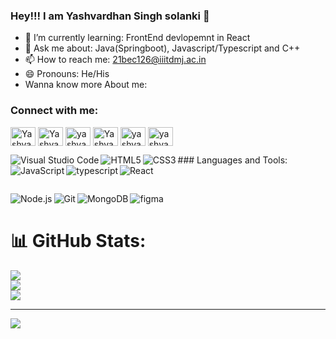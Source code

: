 ### Hey!!! I am Yashvardhan Singh solanki 👋


- 🌱 I’m currently learning: FrontEnd devlopemnt in React
- 💬 Ask me about: Java(Springboot), Javascript/Typescript and C++
- 📫 How to reach me: 21bec126@iiitdmj.ac.in
- 😄 Pronouns: He/His
- Wanna know more About me:
  
<h3 align="left">Connect with me:</h3>
<p align="left">
<a href="https://linkedin.com/in/yashvardhan0708/" target="blank"><img align="center" src="https://raw.githubusercontent.com/rahuldkjain/github-profile-readme-generator/master/src/images/icons/Social/linked-in-alt.svg" alt="Yashvardhan Singh Solanki" height="30" width="40" /></a>
<a href="https://www.instagram.com/yashvardhan_solanki_07/" target="blank"><img align="center" src="https://raw.githubusercontent.com/rahuldkjain/github-profile-readme-generator/master/src/images/icons/Social/instagram.svg" alt="Yashvardhan_solanki_07" height="30" width="40" /></a>
<a href="https://www.codechef.com/users/yashvardhan_03" target="blank"><img align="center" src="https://cdn.jsdelivr.net/npm/simple-icons@3.1.0/icons/codechef.svg" alt="yashvardhan_03" height="30" width="40"  /></a>
<a href="https://codeforces.com/profile/Yashvardhan07" target="blank"><img align="center" src="https://raw.githubusercontent.com/rahuldkjain/github-profile-readme-generator/master/src/images/icons/Social/codeforces.svg" alt="Yashvardhan07" height="30" width="40" /></a>
<a href="https://leetcode.com/yashvardhan07/" target="blank"><img align="center" src="https://raw.githubusercontent.com/rahuldkjain/github-profile-readme-generator/master/src/images/icons/Social/leet-code.svg" alt="yashvardhan07" height="30" width="40" /></a>
<a href="https://auth.geeksforgeeks.org/user/solankiyashvardhansingh2" target="blank"><img align="center" src="https://raw.githubusercontent.com/rahuldkjain/github-profile-readme-generator/master/src/images/icons/Social/geeks-for-geeks.svg" alt="yashvardhan07" height="30" width="40" /></a>
</p>
### Languages and Tools:


<img align="left" alt="Visual Studio Code" src="https://img.shields.io/badge/Visual_Studio_Code-0078D4?style=for-the-badge&logo=visual%20studio%20code&logoColor=white" />
<img align="left" alt="HTML5" src="https://img.shields.io/badge/HTML5-E34F26?style=for-the-badge&logo=html5&logoColor=white" />
<img align="left" alt="CSS3" src="https://img.shields.io/badge/CSS3-1572B6?style=for-the-badge&logo=css3&logoColor=white" />
<img align="left" alt="JavaScript" src="https://img.shields.io/badge/JavaScript-323330?style=for-the-badge&logo=javascript&logoColor=F7DF1E" />
<img align="left" alt="typescript" src="https://img.shields.io/badge/TypeScript-007ACC?style=for-the-badge&logo=typescript&logoColor=white" />
<img align="left" alt="React" src="https://img.shields.io/badge/React-20232A?style=for-the-badge&logo=react&logoColor=61DAFB" />
<br>
<p>&nbsp;</p>
<img align="left" alt="Node.js" src="https://img.shields.io/badge/Node.js-339933?style=for-the-badge&logo=nodedotjs&logoColor=white" />
<img align="left" alt="Git" src="https://img.shields.io/badge/Git-F05032?style=for-the-badge&logo=git&logoColor=white" />
<img align="left" alt="MongoDB" src="https://img.shields.io/badge/MongoDB-4EA94B?style=for-the-badge&logo=mongodb&logoColor=white" />
<img align="left" alt="figma" src="https://img.shields.io/badge/Figma-F24E1E?style=for-the-badge&logo=figma&logoColor=white" />
<br>

# 📊 GitHub Stats:
![](https://github-readme-stats.vercel.app/api?username=yashvardhan783&theme=vue-dark&hide_border=false&include_all_commits=false&count_private=false)<br/>
![](https://github-readme-streak-stats.herokuapp.com/?user=yashvardhan783&theme=vue-dark&hide_border=false)<br/>
![](https://github-readme-stats.vercel.app/api/top-langs/?username=yashvardhan783&theme=vue-dark&hide_border=false&include_all_commits=false&count_private=false&layout=compact)

---
[![](https://visitcount.itsvg.in/api?id=yashvardhan783&icon=0&color=0)](https://visitcount.itsvg.in)

<!-- Proudly created with GPRM ( https://gprm.itsvg.in ) -->
